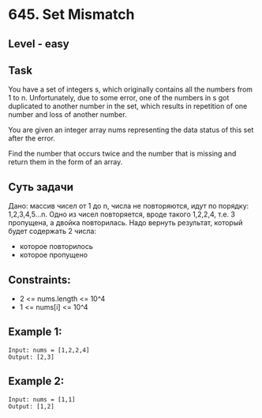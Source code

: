# 645. Set Mismatch


## Level - easy


## Task
You have a set of integers s, which originally contains all the numbers from 1 to n. 
Unfortunately, due to some error, one of the numbers in s got duplicated to another number in the set, 
which results in repetition of one number and loss of another number.

You are given an integer array nums representing the data status of this set after the error.

Find the number that occurs twice and the number that is missing and return them in the form of an array.


## Суть задачи
Дано: массив чисел от 1 до n, числа не повторяются, идут по порядку: 1,2,3,4,5...n.
Одно из чисел повторяется, вроде такого 1,2,2,4, т.е. 3 пропущена, а двойка повторилась.
Надо вернуть результат, который будет содержать 2 числа:
- которое повторилось
- которое пропущено




## Constraints:
- 2 <= nums.length <= 10^4
- 1 <= nums[i] <= 10^4


## Example 1:
````
Input: nums = [1,2,2,4]
Output: [2,3]
````


## Example 2:
````
Input: nums = [1,1]
Output: [1,2]
````